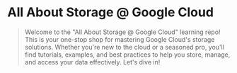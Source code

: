# All About Storage @ Google Cloud

> Welcome to the "All About Storage @ Google Cloud" learning repo! This is your one-stop shop for mastering Google Cloud's storage solutions. Whether you're new to the cloud or a seasoned pro, you'll find tutorials, examples, and best practices to help you store, manage, and access your data effectively. Let's dive in!
